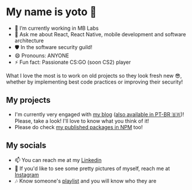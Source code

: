 # My name is yoto 👋

- 🔭 I’m currently working in MB Labs
- 💬 Ask me about React, React Native, mobile development and software architecture
- 🛡️ In the software security guild!
- 😄 Pronouns: ANYONE
- ⚡ Fun fact: Passionate CS:GO (soon CS2) player

What I love the most is to work on old projects so they look fresh new 😎, whether by implementing best code practices or improving their security!

## My projects

- I'm currently very engaged with [my blog](https://medium.com/@gabrielyotoo) ([also available in PT-BR 🇧🇷](https://gabrielyamamoto1.medium.com/))! Please, take a look! I'll love to know what you think of it!
- Please do check [my published packages in NPM](https://www.npmjs.com/settings/gabrielyotoo/packages) too!

## My socials

- 📫 You can reach me at my [Linkedin](https://www.linkedin.com/in/gabriel-freitas-yamamoto/)
- 🥰 If you'd like to see some pretty pictures of myself, reach me at [Instagram](https://instagram.com/gabrielyotoo)
- 🎶 Know someone's [playlist](https://www.deezer.com/br/playlist/11512029184) and you will know who they are
